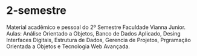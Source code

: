 # 2-semestre
Material acadêmico e pessoal do 2º Semestre Faculdade Vianna Junior. Aulas: Análise Orientado a Objetos, Banco de Dados Aplicado, Desing Interfaces Digitais, Estrutura de Dados, Gerencia de Projetos, Prgramação Orientada a Objetos e Tecnologia Web Avançada.
